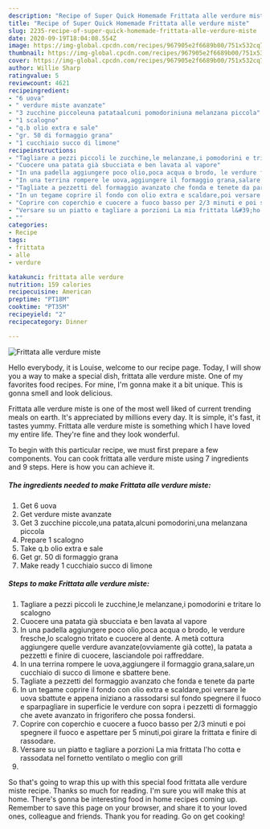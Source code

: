 ```yaml
---
description: "Recipe of Super Quick Homemade Frittata alle verdure miste"
title: "Recipe of Super Quick Homemade Frittata alle verdure miste"
slug: 2235-recipe-of-super-quick-homemade-frittata-alle-verdure-miste
date: 2020-09-19T18:04:08.554Z
image: https://img-global.cpcdn.com/recipes/967905e2f6689b00/751x532cq70/frittata-alle-verdure-miste-recipe-main-photo.jpg
thumbnail: https://img-global.cpcdn.com/recipes/967905e2f6689b00/751x532cq70/frittata-alle-verdure-miste-recipe-main-photo.jpg
cover: https://img-global.cpcdn.com/recipes/967905e2f6689b00/751x532cq70/frittata-alle-verdure-miste-recipe-main-photo.jpg
author: Willie Sharp
ratingvalue: 5
reviewcount: 4621
recipeingredient:
- "6 uova"
- " verdure miste avanzate"
- "3 zucchine piccoleuna patataalcuni pomodoriniuna melanzana piccola"
- "1 scalogno"
- "q.b olio extra e sale"
- "gr. 50 di formaggio grana"
- "1 cucchiaio succo di limone"
recipeinstructions:
- "Tagliare a pezzi piccoli le zucchine,le melanzane,i pomodorini e tritare lo scalogno"
- "Cuocere una patata già sbucciata e ben lavata al vapore"
- "In una padella aggiungere poco olio,poca acqua o brodo, le verdure fresche,lo scalogno tritato e cuocere al dente. A metà cottura aggiungere quelle verdure avanzate(ovviamente già cotte), la patata a pezzetti e finire di cuocere, lasciandole poi raffreddare."
- "In una terrina rompere le uova,aggiungere il formaggio grana,salare,un cucchiaio di succo di limone e sbattere bene."
- "Tagliate a pezzetti del formaggio avanzato che fonda e tenete da parte"
- "In un tegame coprire il fondo con olio extra e scaldare,poi versare le uova sbattute e appena iniziano a rassodarsi sul fondo spegnere il fuoco e sparpagliare in superficie le verdure con sopra i pezzetti di formaggio che avete avanzato in frigorifero che possa fondersi."
- "Coprire con coperchio e cuocere a fuoco basso per 2/3 minuti e poi spegnere il fuoco e aspettare per 5 minuti,poi girare la frittata e finire di rassodare."
- "Versare su un piatto e tagliare a porzioni La mia frittata l&#39;ho cotta e rassodata nel fornetto ventilato o meglio con grill"
- ""
categories:
- Recipe
tags:
- frittata
- alle
- verdure

katakunci: frittata alle verdure 
nutrition: 159 calories
recipecuisine: American
preptime: "PT18M"
cooktime: "PT35M"
recipeyield: "2"
recipecategory: Dinner

---
```



![Frittata alle verdure miste](https://img-global.cpcdn.com/recipes/967905e2f6689b00/751x532cq70/frittata-alle-verdure-miste-recipe-main-photo.jpg)

Hello everybody, it is Louise, welcome to our recipe page. Today, I will show you a way to make a special dish, frittata alle verdure miste. One of my favorites food recipes. For mine, I'm gonna make it a bit unique. This is gonna smell and look delicious.

Frittata alle verdure miste is one of the most well liked of current trending meals on earth. It's appreciated by millions every day. It is simple, it's fast, it tastes yummy. Frittata alle verdure miste is something which I have loved my entire life. They're fine and they look wonderful.




To begin with this particular recipe, we must first prepare a few components. You can cook frittata alle verdure miste using 7 ingredients and 9 steps. Here is how you can achieve it.

<!--inarticleads1-->

##### The ingredients needed to make Frittata alle verdure miste:

1. Get 6 uova
1. Get  verdure miste avanzate
1. Get 3 zucchine piccole,una patata,alcuni pomodorini,una melanzana piccola
1. Prepare 1 scalogno
1. Take q.b olio extra e sale
1. Get gr. 50 di formaggio grana
1. Make ready 1 cucchiaio succo di limone




<!--inarticleads2-->

##### Steps to make Frittata alle verdure miste:

1. Tagliare a pezzi piccoli le zucchine,le melanzane,i pomodorini e tritare lo scalogno
1. Cuocere una patata già sbucciata e ben lavata al vapore
1. In una padella aggiungere poco olio,poca acqua o brodo, le verdure fresche,lo scalogno tritato e cuocere al dente. A metà cottura aggiungere quelle verdure avanzate(ovviamente già cotte), la patata a pezzetti e finire di cuocere, lasciandole poi raffreddare.
1. In una terrina rompere le uova,aggiungere il formaggio grana,salare,un cucchiaio di succo di limone e sbattere bene.
1. Tagliate a pezzetti del formaggio avanzato che fonda e tenete da parte
1. In un tegame coprire il fondo con olio extra e scaldare,poi versare le uova sbattute e appena iniziano a rassodarsi sul fondo spegnere il fuoco e sparpagliare in superficie le verdure con sopra i pezzetti di formaggio che avete avanzato in frigorifero che possa fondersi.
1. Coprire con coperchio e cuocere a fuoco basso per 2/3 minuti e poi spegnere il fuoco e aspettare per 5 minuti,poi girare la frittata e finire di rassodare.
1. Versare su un piatto e tagliare a porzioni La mia frittata l&#39;ho cotta e rassodata nel fornetto ventilato o meglio con grill
1. 




So that's going to wrap this up with this special food frittata alle verdure miste recipe. Thanks so much for reading. I'm sure you will make this at home. There's gonna be interesting food in home recipes coming up. Remember to save this page on your browser, and share it to your loved ones, colleague and friends. Thank you for reading. Go on get cooking!
